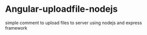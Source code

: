 # Angular-uploadfile-nodejs
simple comment to upload files to server using nodejs and express framework
